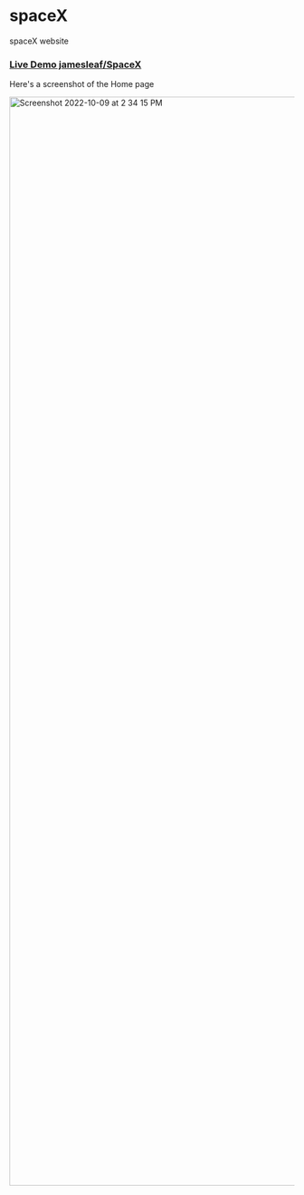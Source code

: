 # spaceX
spaceX website
### [Live Demo jamesleaf/SpaceX](https://space-x-bice.vercel.app)


Here's a screenshot of the Home page

<img width="1920" alt="Screenshot 2022-10-09 at 2 34 15 PM" src="https://user-images.githubusercontent.com/57884768/194747951-32f8a2a8-96da-40f2-a56f-005f57c284c2.png">
